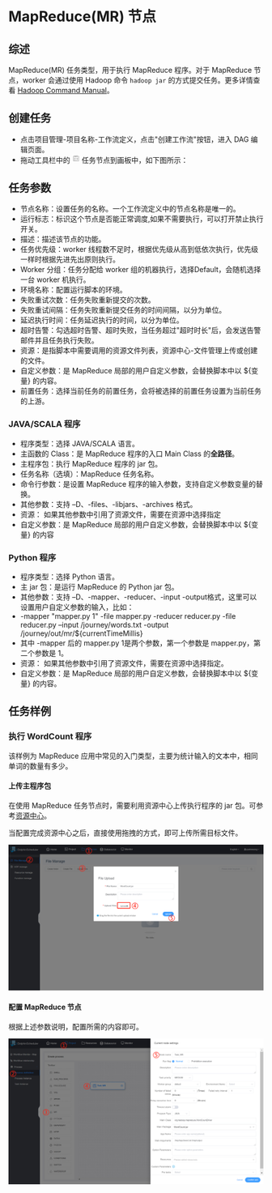 # MapReduce(MR) 节点

## 综述

MapReduce(MR) 任务类型，用于执行 MapReduce 程序。对于 MapReduce 节点，worker 会通过使用 Hadoop 命令 `hadoop jar` 的方式提交任务。更多详情查看 [Hadoop Command Manual](https://hadoop.apache.org/docs/current/hadoop-project-dist/hadoop-common/CommandsManual.html#jar)。

## 创建任务

- 点击项目管理-项目名称-工作流定义，点击"创建工作流"按钮，进入 DAG 编辑页面。
- 拖动工具栏中的 <img src="/img/tasks/icons/mr.png" width="15"/> 任务节点到画板中，如下图所示：

## 任务参数

- 节点名称：设置任务的名称。一个工作流定义中的节点名称是唯一的。
- 运行标志：标识这个节点是否能正常调度,如果不需要执行，可以打开禁止执行开关。
- 描述：描述该节点的功能。
- 任务优先级：worker 线程数不足时，根据优先级从高到低依次执行，优先级一样时根据先进先出原则执行。
- Worker 分组：任务分配给 worker 组的机器执行，选择Default，会随机选择一台 worker 机执行。
- 环境名称：配置运行脚本的环境。
- 失败重试次数：任务失败重新提交的次数。
- 失败重试间隔：任务失败重新提交任务的时间间隔，以分为单位。
- 延迟执行时间：任务延迟执行的时间，以分为单位。
- 超时告警：勾选超时告警、超时失败，当任务超过"超时时长"后，会发送告警邮件并且任务执行失败。
- 资源：是指脚本中需要调用的资源文件列表，资源中心-文件管理上传或创建的文件。
- 自定义参数：是 MapReduce 局部的用户自定义参数，会替换脚本中以 ${变量} 的内容。
- 前置任务：选择当前任务的前置任务，会将被选择的前置任务设置为当前任务的上游。

### JAVA/SCALA 程序

- 程序类型：选择 JAVA/SCALA 语言。
- 主函数的 Class：是 MapReduce 程序的入口 Main Class 的**全路径**。
- 主程序包：执行 MapReduce 程序的 jar 包。
- 任务名称（选填）：MapReduce 任务名称。
- 命令行参数：是设置 MapReduce 程序的输入参数，支持自定义参数变量的替换。
- 其他参数：支持 –D、-files、-libjars、-archives 格式。
- 资源： 如果其他参数中引用了资源文件，需要在资源中选择指定
- 自定义参数：是 MapReduce 局部的用户自定义参数，会替换脚本中以 ${变量} 的内容

### Python 程序

- 程序类型：选择 Python 语言。
- 主 jar 包：是运行 MapReduce 的 Python jar 包。
- 其他参数：支持 –D、-mapper、-reducer、-input  -output格式，这里可以设置用户自定义参数的输入，比如：
- -mapper  "mapper.py 1"  -file mapper.py   -reducer reducer.py  -file reducer.py –input /journey/words.txt -output /journey/out/mr/${currentTimeMillis}
- 其中 -mapper 后的 mapper.py 1是两个参数，第一个参数是 mapper.py，第二个参数是 1。
- 资源： 如果其他参数中引用了资源文件，需要在资源中选择指定。
- 自定义参数：是 MapReduce 局部的用户自定义参数，会替换脚本中以 ${变量} 的内容。

## 任务样例

###  执行 WordCount 程序

该样例为 MapReduce 应用中常见的入门类型，主要为统计输入的文本中，相同单词的数量有多少。

#### 上传主程序包

在使用 MapReduce 任务节点时，需要利用资源中心上传执行程序的 jar 包。可参考[资源中心](../resource.md)。

当配置完成资源中心之后，直接使用拖拽的方式，即可上传所需目标文件。

![resource_upload](/img/tasks/demo/resource_upload.png)

#### 配置 MapReduce 节点

根据上述参数说明，配置所需的内容即可。

![demo-mr-simple](/img/tasks/demo/mr.png)

